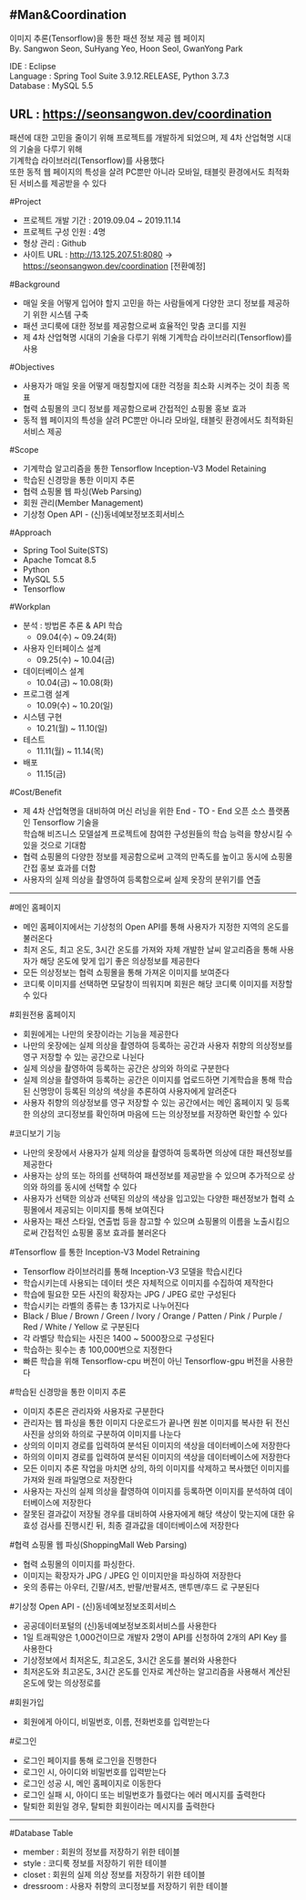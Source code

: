 #Man&Coordination
-----------------------------------------------------------------
이미지 추론(Tensorflow)을 통한 패션 정보 제공 웹 페이지   
By. Sangwon Seon, SuHyang Yeo, Hoon Seol, GwanYong Park   

IDE : Eclipse   
Language : Spring Tool Suite 3.9.12.RELEASE, Python 3.7.3   
Database : MySQL 5.5  

URL : https://seonsangwon.dev/coordination
------------------------------------------------------------------

패션에 대한 고민을 줄이기 위해 프로젝트를 개발하게 되었으며, 제 4차 산업혁명 시대의 기술을 다루기 위해   
기계학습 라이브러리(Tensorflow)를 사용했다   
또한 동적 웹 페이지의 특성을 살려 PC뿐만 아니라 모바일, 태블릿 환경에서도 최적화된 서비스를 제공받을 수 있다

#Project
 - 프로젝트 개발 기간 : 2019.09.04 ~ 2019.11.14
 - 프로젝트 구성 인원 : 4명
 - 형상 관리 : Github
 - 사이트 URL : http://13.125.207.51:8080 → https://seonsangwon.dev/coordination [전환예정]
 
 
#Background
 - 매일 옷을 어떻게 입어야 할지 고민을 하는 사람들에게 다양한 코디 정보를 제공하기 위한 시스템 구축
 - 패션 코디룩에 대한 정보를 제공함으로써 효율적인 맞춤 코디를 지원
 - 제 4차 산업혁명 시대의 기술을 다루기 위해 기계학습 라이브러리(Tensorflow)를 사용
 
 
#Objectives
 - 사용자가 매일 옷을 어떻게 매칭할지에 대한 걱정을 최소화 시켜주는 것이 최종 목표
 - 협력 쇼핑몰의 코디 정보를 제공함으로써 간접적인 쇼핑몰 홍보 효과
 - 동적 웹 페이지의 특성을 살려 PC뿐만 아니라 모바일, 태블릿 환경에서도 최적화된 서비스 제공
 
 
#Scope
 - 기계학습 알고리즘을 통한 Tensorflow Inception-V3 Model Retaining
 - 학습된 신경망을 통한 이미지 추론
 - 협력 쇼핑몰 웹 파싱(Web Parsing)
 - 회원 관리(Member Management)
 - 기상청 Open API - (신)동네예보정보조회서비스
 
 
#Approach
 - Spring Tool Suite(STS)
 - Apache Tomcat 8.5
 - Python
 - MySQL 5.5
 - Tensorflow
  
  
#Workplan
 - 분석 : 방법론 추론 & API 학습
    - 09.04(수) ~ 09.24(화)
 - 사용자 인터페이스 설계
    - 09.25(수) ~ 10.04(금)
 - 데이터베이스 설계
    - 10.04(금) ~ 10.08(화)
 - 프로그램 설계
    - 10.09(수) ~ 10.20(일)
 - 시스템 구현
    - 10.21(월) ~ 11.10(일)
 - 테스트
    - 11.11(월) ~ 11.14(목)
 - 배포
    - 11.15(금)
  
  
#Cost/Benefit
 - 제 4차 산업혁명을 대비하여 머신 러닝을 위한 End - TO - End 오픈 소스 플랫폼인 Tensorflow 기술을   
   학습해 비즈니스 모델설계 프로젝트에 참여한 구성원들의 학습 능력을 향상시킬 수 있을 것으로 기대함
 - 협력 쇼핑몰의 다양한 정보를 제공함으로써 고객의 만족도를 높이고 동시에 쇼핑몰 간접 홍보 효과를 더함
 - 사용자의 실제 의상을 촬영하여 등록함으로써 실제 옷장의 분위기를 연출
 
------------------------------------------------------------------

#메인 홈페이지
 - 메인 홈페이지에서는 기상청의 Open API를 통해 사용자가 지정한 지역의 온도를 불러온다
 - 최저 온도, 최고 온도, 3시간 온도를 가져와 자체 개발한 날씨 알고리즘을 통해 사용자가 해당 온도에 맞게
   입기 좋은 의상정보를 제공한다
 - 모든 의상정보는 협력 쇼핑몰을 통해 가져온 이미지를 보여준다
 - 코디룩 이미지를 선택하면 모달창이 띄워지며 회원은 해당 코디룩 이미지를 저장할 수 있다
 
 
#회원전용 홈페이지
 - 회원에게는 나만의 옷장이라는 기능을 제공한다
 - 나만의 옷장에는 실제 의상을 촬영하여 등록하는 공간과 사용자 취향의 의상정보를 영구 저장할 수 있는 공간으로 나뉜다
 - 실제 의상을 촬영하여 등록하는 공간은 상의와 하의로 구분한다
 - 실제 의상을 촬영하여 등록하는 공간은 이미지를 업로드하면 기계학습을 통해 학습된 신명망이
   등록된 의상의 색상을 추론하여 사용자에게 알려준다
 - 사용자 취향의 의상정보를 영구 저장할 수 있는 공간에서는 메인 홈페이지 및 등록한 의상의 코디정보를 확인하며
   마음에 드는 의상정보를 저장하면 확인할 수 있다


#코디보기 기능
 - 나만의 옷장에서 사용자가 실제 의상을 촬영하여 등록하면 의상에 대한 패션정보를 제공한다
 - 사용자는 상의 또는 하의를 선택하여 패션정보를 제공받을 수 있으며 추가적으로 상의와 하의를 동시에 선택할 수 있다
 - 사용자가 선택한 의상과 선택된 의상의 색상을 입고있는 다양한 패션정보가 협력 쇼핑몰에서 
   제공되는 이미지를 통해 보여진다
 - 사용자는 패션 스타일, 연출법 등을 참고할 수 있으며 쇼핑몰의 이름을 노출시킴으로써
   간접적인 쇼핑몰 홍보 효과를 불러온다
   
   
#Tensorflow 를 통한 Inception-V3 Model Retraining
 - Tensorflow 라이브러리를 통해 Inception-V3 모델을 학습시킨다
 - 학습시키는데 사용되는 데이터 셋은 자체적으로 이미지를 수집하여 제작한다
 - 학습에 필요한 모든 사진의 확장자는 JPG / JPEG 로만 구성된다
 - 학습시키는 라벨의 종류는 총 13가지로 나누어진다
 - Black / Blue / Brown / Green / Ivory / Orange / Patten / Pink / Purple / Red / White / Yellow 로 구분된다
 - 각 라벨당 학습되는 사진은 1400 ~ 5000장으로 구성된다
 - 학습하는 횟수는 총 100,000번으로 지정한다
 - 빠른 학습을 위해 Tensorflow-cpu 버전이 아닌 Tensorflow-gpu 버전을 사용한다
 
 
#학습된 신경망을 통한 이미지 추론
 - 이미지 추론은 관리자와 사용자로 구분한다
 - 관리자는 웹 파싱을 통한 이미지 다운로드가 끝나면 원본 이미지를 복사한 뒤
   전신 사진을 상의와 하의로 구분하여 이미지를 나눈다
 - 상의의 이미지 경로를 입력하여 분석된 이미지의 색상을 데이터베이스에 저장한다
 - 하의의 이미지 경로를 입력하여 분석된 이미지의 색상을 데이터베이스에 저장한다
 - 모든 이미지 추론 작업을 마치면 상의, 하의 이미지를 삭제하고 복사했던 이미지를 가져와
   원래 파일명으로 저장한다
 - 사용자는 자신의 실제 의상을 촬영하여 이미지를 등록하면 이미지를 분석하여 데이터베이스에 저장한다
 - 잘못된 결과값이 저장될 경우를 대비하여 사용자에게 해당 색상이 맞는지에 대한 유효성 검사를 진행시킨 뒤,
   최종 결과값을 데이터베이스에 저장한다
   
   
#협력 쇼핑몰 웹 파싱(ShoppingMall Web Parsing)
 - 협력 쇼핑몰의 이미지를 파싱한다.
 - 이미지는 확장자가 JPG / JPEG 인 이미지만을 파싱하여 저장한다
 - 옷의 종류는 아우터, 긴팔/셔츠, 반팔/반팔셔츠, 맨투맨/후드 로 구분된다
 
 
#기상청 Open API - (신)동네예보정보조회서비스
 - 공공데이터포털의 (신)동네예보정보조회서비스를 사용한다
 - 1일 트래픽양은 1,000건이므로 개발자 2명이 API를 신청하여 2개의 API Key 를 사용한다
 - 기상정보에서 최저온도, 최고온도, 3시간 온도를 불러와 사용한다
 - 최저온도와 최고온도, 3시간 온도를 인자로 계산하는 알고리즘을 사용해서 계산된 온도에 맞는 의상정로를 
 
 
#회원가입
 - 회원에게 아이디, 비밀번호, 이름, 전화번호를 입력받는다
 
 
#로그인
 - 로그인 페이지를 통해 로그인을 진행한다
 - 로그인 시, 아이디와 비밀번호를 입력받는다
 - 로그인 성공 시, 메인 홈페이지로 이동한다
 - 로그인 실패 시, 아이디 또는 비밀번호가 틀렸다는 에러 메시지를 출력한다
 - 탈퇴한 회원일 경우, 탈퇴한 회원이라는 메시지를 출력한다
 
------------------------------------------------------------------

#Database Table   
 - member : 회원의 정보를 저장하기 위한 테이블
 - style  : 코디룩 정보를 저장하기 위한 테이블
 - closet : 회원의 실제 의상 정보를 저장하기 위한 테이블
 - dressroom : 사용자 취향의 코디정보를 저장하기 위한 테이블
